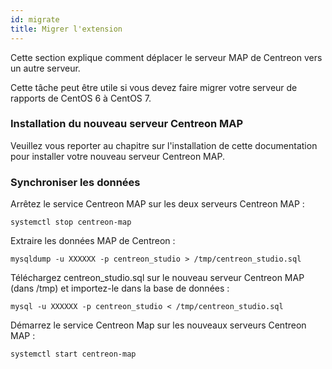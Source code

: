 ```yaml
---
id: migrate
title: Migrer l'extension
---
```


Cette section explique comment déplacer le serveur MAP de Centreon vers un autre serveur.

Cette tâche peut être utile si vous devez faire migrer votre serveur de rapports de CentOS 6 à CentOS 7.

### Installation du nouveau serveur Centreon MAP

Veuillez vous reporter au chapitre sur l'installation de cette documentation pour installer votre nouveau serveur Centreon MAP.

### Synchroniser les données

Arrêtez le service Centreon MAP sur les deux serveurs Centreon MAP :

```shell
systemctl stop centreon-map
```

Extraire les données MAP de Centreon :

```shell
mysqldump -u XXXXXX -p centreon_studio > /tmp/centreon_studio.sql
```

Téléchargez centreon_studio.sql sur le nouveau serveur Centreon MAP (dans /tmp) et importez-le dans la base de données :

```shell
mysql -u XXXXXX -p centreon_studio < /tmp/centreon_studio.sql
```

Démarrez le service Centreon Map sur les nouveaux serveurs Centreon MAP :

```shell
systemctl start centreon-map
```
